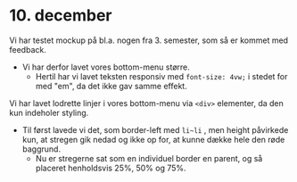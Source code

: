 # 10. december

Vi har testet mockup på bl.a. nogen fra 3. semester, som så er kommet med feedback.
- Vi har derfor lavet vores bottom-menu større.
  - Hertil har vi lavet teksten responsiv med `font-size: 4vw;` i stedet for med "em", da det ikke gav samme effekt.


Vi har lavet lodrette linjer i vores bottom-menu via `<div>` elementer, da den kun indeholer styling.
- Til først lavede vi det, som border-left med `li~li` , men height påvirkede kun, at stregen gik nedad og ikke op for, at kunne dække hele den røde baggrund.
    - Nu er stregerne sat som en individuel border en parent, og så placeret henholdsvis 25%, 50% og 75%.
